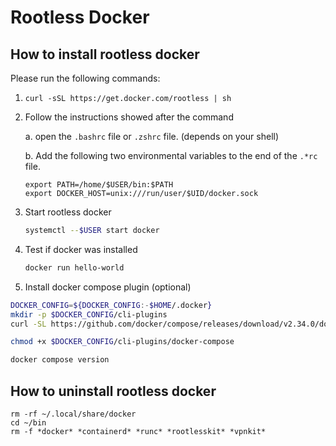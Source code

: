 # Rootless Docker



## How to install rootless docker

Please run the following commands:

1. `curl -sSL https://get.docker.com/rootless | sh`
2. Follow the instructions showed after the command

    a. open the `.bashrc` file or `.zshrc` file. (depends on your shell)

    b. Add the following two environmental variables to the end of the `.*rc` file.

    ```shell
    export PATH=/home/$USER/bin:$PATH
    export DOCKER_HOST=unix:///run/user/$UID/docker.sock
    ```

3. Start rootless docker

    ```bash
    systemctl --$USER start docker
    ```

4. Test if docker was installed

    ```bash
    docker run hello-world
    ```
5. Install docker compose plugin (optional)

```bash
DOCKER_CONFIG=${DOCKER_CONFIG:-$HOME/.docker}
mkdir -p $DOCKER_CONFIG/cli-plugins
curl -SL https://github.com/docker/compose/releases/download/v2.34.0/docker-compose-linux-x86_64 -o $DOCKER_CONFIG/cli-plugins/docker-compose
```

```bash
chmod +x $DOCKER_CONFIG/cli-plugins/docker-compose
```

```bash
docker compose version
```

## How to uninstall rootless docker

```shell
rm -rf ~/.local/share/docker
cd ~/bin
rm -f *docker* *containerd* *runc* *rootlesskit* *vpnkit*
```
